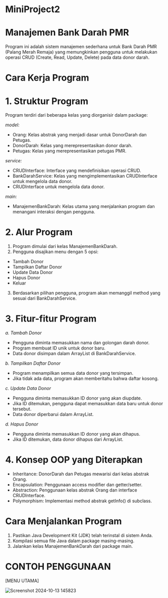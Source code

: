 # MiniProject2


# Manajemen Bank Darah PMR
Program ini adalah sistem manajemen sederhana untuk Bank Darah PMR (Palang Merah Remaja) yang memungkinkan pengguna untuk melakukan operasi CRUD (Create, Read, Update, Delete) pada data donor darah.


# Cara Kerja Program


# 1. Struktur Program
Program terdiri dari beberapa kelas yang diorganisir dalam package:

*model:*

* Orang: Kelas abstrak yang menjadi dasar untuk DonorDarah dan Petugas.
* DonorDarah: Kelas yang merepresentasikan donor darah.
* Petugas: Kelas yang merepresentasikan petugas PMR.


*service:*

* CRUDInterface: Interface yang mendefinisikan operasi CRUD.
* BankDarahService: Kelas yang mengimplementasikan CRUDInterface untuk mengelola data donor.
* CRUDInterface untuk mengelola data donor.

*main:*
* ManajemenBankDarah: Kelas utama yang menjalankan program dan menangani interaksi dengan pengguna.


# 2. Alur Program

1. Program dimulai dari kelas ManajemenBankDarah.
2. Pengguna disajikan menu dengan 5 opsi:
* Tambah Donor
* Tampilkan Daftar Donor
* Update Data Donor
* Hapus Donor
* Keluar

3. Berdasarkan pilihan pengguna, program akan memanggil method yang sesuai dari BankDarahService.

# 3. Fitur-fitur Program
*a. Tambah Donor*

* Pengguna diminta memasukkan nama dan golongan darah donor.
* Program membuat ID unik untuk donor baru.
* Data donor disimpan dalam ArrayList di BankDarahService.

*b. Tampilkan Daftar Donor*

* Program menampilkan semua data donor yang tersimpan.
* Jika tidak ada data, program akan memberitahu bahwa daftar kosong.

*c. Update Data Donor*

* Pengguna diminta memasukkan ID donor yang akan diupdate.
* Jika ID ditemukan, pengguna dapat memasukkan data baru untuk donor tersebut.
* Data donor diperbarui dalam ArrayList.

*d. Hapus Donor*

* Pengguna diminta memasukkan ID donor yang akan dihapus.
* Jika ID ditemukan, data donor dihapus dari ArrayList.

# 4. Konsep OOP yang Diterapkan

* Inheritance: DonorDarah dan Petugas mewarisi dari kelas abstrak Orang.
* Encapsulation: Penggunaan access modifier dan getter/setter.
* Abstraction: Penggunaan kelas abstrak Orang dan interface CRUDInterface.
* Polymorphism: Implementasi method abstrak getInfo() di subclass.

# Cara Menjalankan Program

1. Pastikan Java Development Kit (JDK) telah terinstal di sistem Anda.
2. Kompilasi semua file Java dalam package masing-masing.
3. Jalankan kelas ManajemenBankDarah dari package main.

# CONTOH PENGGUNAAN
[MENU UTAMA]


![Screenshot 2024-10-13 145823](https://github.com/user-attachments/assets/5f4bfd6c-6c97-4d44-9138-735607d39a55)

